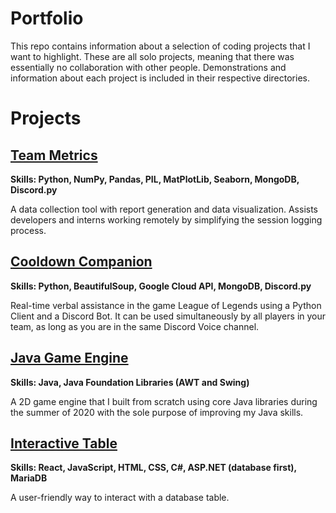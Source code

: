 # Portfolio 
This repo contains information about a selection of coding projects that I want to highlight. These are all solo projects, meaning that there was essentially no collaboration with other people. Demonstrations and information about each project is included in their respective directories.

# Projects

## [Team Metrics](https://github.com/wbigert/portfolio/tree/main/TeamMetrics)
**Skills: Python, NumPy, Pandas, PIL, MatPlotLib, Seaborn, MongoDB, Discord.py**

A data collection tool with report generation and data visualization. Assists developers and interns working remotely by simplifying the session logging process.

## [Cooldown Companion](https://github.com/wbigert/portfolio/tree/main/CooldownCompanion)
**Skills: Python, BeautifulSoup, Google Cloud API, MongoDB, Discord.py**

Real-time verbal assistance in the game League of Legends using a Python Client and a Discord Bot. It can be used simultaneously by all players in your team, as long as you are in the same Discord Voice channel.

## [Java Game Engine](https://github.com/wbigert/portfolio/tree/main/JavaGameEngine)
**Skills: Java, Java Foundation Libraries (AWT and Swing)**

A 2D game engine that I built from scratch using core Java libraries during the summer of 2020 with the sole purpose of improving my Java skills.

## [Interactive Table](https://github.com/wbigert/portfolio/tree/main/InteractiveTable)
**Skills: React, JavaScript, HTML, CSS, C#, ASP.NET (database first), MariaDB**

A user-friendly way to interact with a database table.





